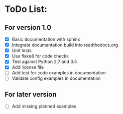 # ToDo List:


## For version 1.0

- [X] Basic documentation with sphinx
- [X] Integrate documentation build into readthedocs.org
- [X] Unit tests
- [X] Use flake8 for code checks
- [X] Test against Python 2.7 and 3.5
- [X] Add license file
- [ ] Add test for code examples in documentation
- [ ] Validate config examples in documentation

## For later version

- [ ] Add missing planned examples
